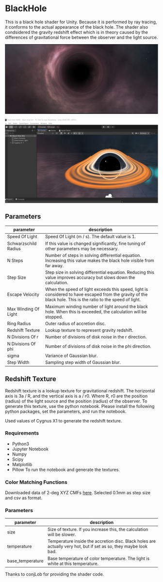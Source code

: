 # BlackHole

This is a black hole shader for Unity. Because it is performed by ray tracing, it conforms to the actual appearance of the black hole. 
The shader also condsidered the gravity redshift effect which is in theory caused by the differences of gravitational force between the observer and the light source.

<p align="center">
  <img width="800px" src="https://github.com/ReanSchwarzer1/Cygnus-X1/blob/main/Week%203/31-10-2020/31-10-2020/Annotation%202020-10-31%20124052.jpg">
</p>
<p align="center">
  <img width="800px" src="https://github.com/ReanSchwarzer1/Cygnus-X1/blob/main/Unity%20Sim%20of%20a%20Black%20Hole/Black%20Hole%20SSERD/BBH.PNG">
</p>

## Parameters
| parameter | description |
| --- | --- |
| Speed Of Light | Speed Of Light (m / s). The default value is 1. |
| Schwarzschild Radius | If this value is changed significantly, fine tuning of other parameters may be necessary. |
| N Steps | Number of steps in solving differential equation. Increasing this value makes the black hole visible from far away. |
| Step Size | Step size in solving differential equation. Reducing this value improves accuracy but slows down the calculation. |
| Escape Velocity | When the speed of light exceeds this speed, light is considered to have escaped from the gravity of the black hole. This is the ratio to the speed of light. 
| Max Winding Of Light | Maximum winding number of light around the black hole. When this is exceeded, the calculation will be stopped. |
| Ring Radius | Outer radius of accretion disc. |
| Redshift Texture | Lookup texture to represent gravity redshift. |
| N Divisions Of r | Number of divisions of disk noise in the r direction. |
| N Divisions Of phi | Number of divisions of disk noise in the phi direction. |
| sigma | Variance of Gaussian blur. |
| Step Width | Sampling step width of Gaussian blur. |

## Redshift Texture
Redshift texture is a lookup texture for gravitational redshift.
The horizontal axis is 3a / R, and the vertical axis is a / r0.
Where R, r0 are the position (radius) of the light source and the position (radius) of the observer.
To generate this texture, use the python notebook.
Please install the following python packages, set the parameters, and run the notebook.

Used values of Cygnus X1 to generate the redshift texture.

### Requirements
* Python3
* Jupyter Notebook
* Numpy
* Scipy
* Matplotlib
* Pillow
To run the notebook and generate the textures.

### Color Matching Functions
Downloaded data of 2-deg XYZ CMFs [here](http://cvrl.ucl.ac.uk/cmfs.htm). Selected 0.1mm as step size and csv as format.
### Parameters
| parameter | description |
| --- | --- |
| size | Size of texture. If you increase this, the calculation will be slower. |
| temperature | Temperature inside the accretion disc. Black holes are actually very hot, but if set as so, they maybe look bad. |
| base_temperature | Base temperature of color temperature. The light is white at this temperature. |



Thanks to conjLob for providing the shader code.










